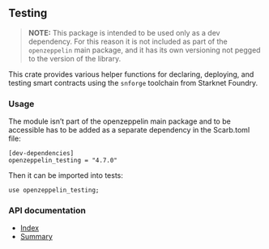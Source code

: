 ## Testing

> **NOTE:** This package is intended to be used only as a dev dependency. For this reason it is not included as part of the
`openzeppelin` main package, and it has its own versioning not pegged to the version of the library.

This crate provides various helper functions for declaring, deploying,
and testing smart contracts using the `snforge` toolchain from Starknet Foundry.

### Usage

The module isn’t part of the openzeppelin main package and to be accessible has to be added as a
separate dependency in the Scarb.toml file:

```cairo
[dev-dependencies]
openzeppelin_testing = "4.7.0"
```

Then it can be imported into tests:

```cairo
use openzeppelin_testing;
```

### API documentation

- [Index](https://github.com/OpenZeppelin/cairo-contracts/blob/openzeppelin_testing-v4.7.0/packages/testing/docs/openzeppelin_testing.md)
- [Summary](https://github.com/OpenZeppelin/cairo-contracts/blob/openzeppelin_testing-v4.7.0/packages/testing/docs/SUMMARY.md)
